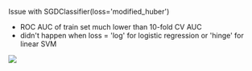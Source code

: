 
Issue with SGDClassifier(loss='modified_huber')
- ROC AUC of train set much lower than 10-fold CV AUC
- didn't happen when loss = 'log' for logistic regression or 'hinge' for linear SVM 
<img src="../data/image/2022-09-06-13-04-41.png">